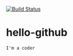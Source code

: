[![Build Status](https://travis-ci.org/BusyBruce/hello-github.svg?branch=master)](https://travis-ci.org/BusyBruce/hello-github)

# hello-github
`I'm a coder`
